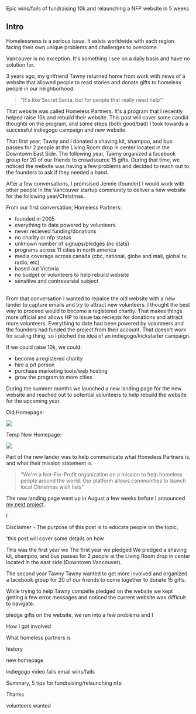 Epic wins/fails of fundraising 10k and relaunching a NFP website in 5 weeks



Intro
-

Homelessness is a serious issue. It exists worldwide with each region facing their own unique problems and challenges to overcome. 

Vancouver is no exception. It's something I see on a daily basis and have no solution for. 

3 years ago, my girlfriend Tawny returned home from work with news of a website that allowed people to read stories and donate gifts to homeless people in our neighborhood. 

> "It's like Secret Santa, but for people that really need help'"

That website was called Homeless Partners. It's a program that I recently helped raise 10k and rebuild their website. This post will cover some candid thoughts on the program, and some steps (both good/bad) I took towards a successful indiegogo campaign and new website.

<!-- more -->

That first year, Tawny and I donated a shaving kit, shampoo, and bus passes for 2 people at the Living Room drop in center located in the Downtown East Side. The following year, Tawny organized a facebook group for 20 of our friends to crowdsource 15 gifts. During that time, we noticed the website was having a few problems and decided to reach out to the founders to ask if they needed a hand. 

After a few conversations, I promsised Jennie (founder) I would work with other people in the Vancouver startup community to deliver a new website for the following year/Christmas. 


From our first conversation, Homeless Partners:
<ul>
<li> founded in 2005</li>
<li>everything to date powered by volunteers</li>
<li>never recieved funding/donations</li>
<li>no charity or nfp status </li>
<li>unknown number of signups/pledges (no stats)</li>
<li>programs across 11 cities in north america</li>
<li>media coverage across canada (cbc, national, globe and mail, global tv, radio, etc)</li>
<li>based out Victoria</li>
<li>no budget or volunteers to help rebuild website</li>
<li>sensitive and contreversial subject </li>
</ul>

<br>
From that conversation I wanted to repalce the old website with a new lander to capture emails and try to attract new volunteers. I thought the best way to proceed would to become a registered charity. That makes things more official and allows HP to issue tax reciepts for donations and attract more volunteers. Everything to date had been powered by volunteers and the founders had funded the project from their account. That doesn't work for scaling thing, so I pitched the idea of an indiegogo/kickstarter campaign. 

If we could raise 10k, we could:
<ul>
<li>become a registered charity</li>
<li>hire a p/t person</li>
<li>purchase marketing tools/web hosting</li>
<li>grow the program to more cities</li>
</ul>



During the summer months we launched a new landing page for the new website and  reached out to potential volunteers to help rebuild the website for the upcoming year. 

Old Homepage:

![](http://images.freshnessmag.com/wp-content/uploads//2012/01/nike-plus-fuel-band-03.jpg)


Temp New Homepage:

![](http://images.freshnessmag.com/wp-content/uploads//2012/01/nike-plus-fuel-band-03.jpg)


Part of the new lander was to help communicate what Homeless Partners is, and what their mission statement is.

> "We're a Not-For-Profit organization on a mission to help homeless people around the world. Our platform allows communities to launch local Christmas wish lists"


The new landing page went up in August a few weeks before I announced <a href="http://kenny.is/launching-viral-foundry">my next project</a>. 





 I

Disclaimer - The purpose of this post is to educate people on the topic,

'this post will cover some details on how 

This was the first year we 
The first year we pledged 
We pledged a shaving kit, shampoo, and bus passes for 2 people at the Living Room drop in center  located in the east side (Downtown Vancouver).

The second year Tawny 
Tawny wanted to get more involved and organized a facebook group for 20 of our friends to come together to donate 15 gifts. 

While trying to help Tawny compelte pledged on the website we kept getting a few error messages and noticed the current website was difficult to navigate. 

pledge gifts on the website, we ran into a few problems and I 

How I got involved


What homeless partners is

history

new homepage

indiegogo
video fails
email wins/fails



Summary, 5 tips for fundraising/relaunching nfp

Thanks

volunteers wanted



